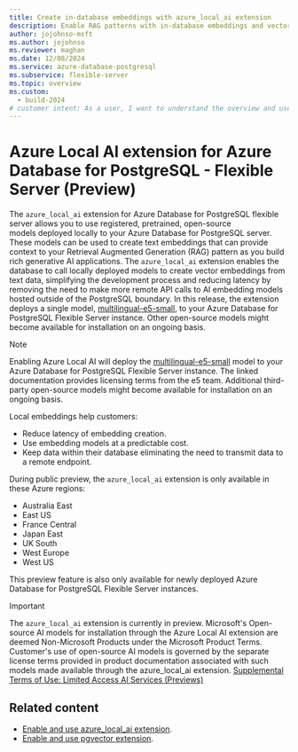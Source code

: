 ```yaml
---
title: Create in-database embeddings with azure_local_ai extension
description: Enable RAG patterns with in-database embeddings and vectors on Azure Database for PostgreSQL - Flexible Server.
author: jojohnso-msft
ms.author: jojohnso
ms.reviewer: maghan
ms.date: 12/08/2024
ms.service: azure-database-postgresql
ms.subservice: flexible-server
ms.topic: overview
ms.custom:
  - build-2024
# customer intent: As a user, I want to understand the overview and use cases of the azure_local_ai extension for Azure Database for PostgreSQL - Flexible Server.
---
```


# Azure Local AI extension for Azure Database for PostgreSQL - Flexible Server (Preview)

The `azure_local_ai` extension for Azure Database for PostgreSQL flexible server allows you to use registered, pretrained, open-source models deployed locally to your Azure Database for PostgreSQL server. These models can be used to create text embeddings that can provide context to your Retrieval Augmented Generation (RAG) pattern as you build rich generative AI applications. The `azure_local_ai` extension enables the database to call locally deployed models to create vector embeddings from text data, simplifying the development process and reducing latency by removing the need to make more remote API calls to AI embedding models hosted outside of the PostgreSQL boundary. In this release, the extension deploys a single model, [multilingual-e5-small](https://huggingface.co/intfloat/multilingual-e5-small), to your Azure Database for PostgreSQL Flexible Server instance. Other open-source models might become available for installation on an ongoing basis.

> [!NOTE]  
> Enabling Azure Local AI will deploy the [multilingual-e5-small](https://huggingface.co/intfloat/multilingual-e5-small) model to your Azure Database for PostgreSQL Flexible Server instance. The linked documentation provides licensing terms from the e5 team.
> Additional third-party open-source models might become available for installation on an ongoing basis.


Local embeddings help customers:
- Reduce latency of embedding creation.
- Use embedding models at a predictable cost.
- Keep data within their database eliminating the need to transmit data to a remote endpoint.
  
During public preview, the `azure_local_ai` extension is only available in these Azure regions:
 
- Australia East
- East US
- France Central
- Japan East
- UK South
- West Europe
- West US

This preview feature is also only available for newly deployed Azure Database for PostgreSQL Flexible Server instances.

> [!IMPORTANT]
> The `azure_local_ai` extension is currently in preview. Microsoft's Open-source AI models for installation through the Azure Local AI extension are deemed Non-Microsoft Products under the Microsoft Product Terms. Customer's use of open-source AI models is governed by the separate license terms provided in product documentation associated with such models made available through the azure_local_ai extension. [Supplemental Terms of Use: Limited Access AI Services (Previews)](https://azure.microsoft.com/support/legal/preview-supplemental-terms/)

## Related content

- [Enable and use azure_local_ai extension](generative-ai-azure-local-ai.md).
- [Enable and use pgvector extension](how-to-use-pgvector.md).

